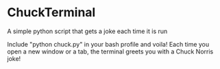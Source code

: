 # ChuckTerminal
A simple python script that gets a joke each time it is run

Include "python chuck.py" in your bash profile and voila! Each time you open a new window or a tab, the terminal greets you with a Chuck Norris joke!